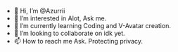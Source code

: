 - 👋 Hi, I’m @Azurrii
- 👀 I’m interested in Alot, Ask me.
- 🌱 I’m currently learning Coding and V-Avatar creation.
- 💞️ I’m looking to collaborate on idk yet.
- 📫 How to reach me Ask. Protecting privacy.

<!---
Azurrii/Azurrii is a ✨ special ✨ repository because its `README.md` (this file) appears on your GitHub profile.
You can click the Preview link to take a look at your changes.
--->
